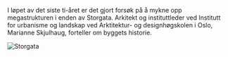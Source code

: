 I løpet av det siste ti-året er det gjort forsøk på å mykne opp megastrukturen i enden av Storgata. 
Arkitekt og instituttleder ved Institutt for urbanisme og landskap ved Arktitektur- og designhøgskolen i Oslo,
Marianne Skjulhaug, forteller om byggets historie.

![Storgata](/site/img/ankerkvartalet.jpg)
